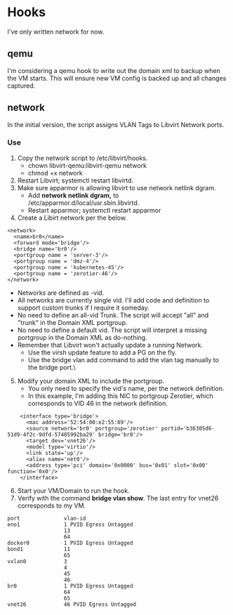# Hooks

I've only written network for now.

## qemu
I'm considering a qemu hook to write out the domain xml to backup when the VM starts. This will ensure new VM config is backed up and all changes captured.

## network
In the initial version, the script assigns VLAN Tags to Libvirt Network ports.

### Use
1. Copy the network script to /etc/libvirt/hooks.
   - chown libvirt-qemu:libvirt-qemu network
   - chmod +x network
2. Restart Libvirt; systemctl restart libvirtd.
3. Make sure apparmor is allowing libvirt to use network netlink dgram.
   - Add **network netlink dgram,** to /etc/apparmor.d/local/usr.sbin.libvirtd.
   - Restart apparmor; systemctl restart apparmor
4. Create a Libirt network per the below.
```
<network>
  <name>br0</name>
  <forward mode='bridge'/>
  <bridge name='br0'/>
  <portgroup name = 'server-3'/>
  <portgroup name = 'dmz-4'/>
  <portgroup name = 'kubernetes-45'/>
  <portgroup name = 'zerotier-46'/>
</network>
```
   - Networks are defined as <name>-vid.
   - All networks are currently single vid. I'll add code and definition to support custom trunks if I require it someday.
   - No need to define an all-vid Trunk. The script will accept "all" and "trunk" in the Domain XML portgroup.
   - No need to define a default vid. The script will interpret a missing portgroup in the Domain XML as do-nothing.
   - Remember that Libvirt won't actually update a running Network.
      - Use the virsh update feature to add a PG on the fly.
      - Use the bridge vlan add command to add the vlan tag manually to the bridge port.\
5. Modify your domain XML to include the portgroup.
   - You only need to specify the vid's name, per the network definition.
   - In this example, I'm adding this NIC to portgroup Zerotier, which corresponds to VID 46 in the network definition.
```
    <interface type='bridge'>
      <mac address='52:54:00:e2:55:89'/>
      <source network='br0' portgroup='zerotier' portid='b36305d6-51d9-4f2c-9dfd-57405992ba29' bridge='br0'/>
      <target dev='vnet26'/>
      <model type='virtio'/>
      <link state='up'/>
      <alias name='net0'/>
      <address type='pci' domain='0x0000' bus='0x01' slot='0x00' function='0x0'/>
    </interface>
```
6. Start your VM/Domain to run the hook.
7. Verify with the command **bridge vlan show**. The last entry for vnet26 corresponds to my VM.
```
port              vlan-id  
eno1              1 PVID Egress Untagged
                  13
                  64
docker0           1 PVID Egress Untagged
bond1             11
                  65
vxlan0            3
                  4
                  45
                  46
br0               1 PVID Egress Untagged
                  64
                  65
vnet26            46 PVID Egress Untagged
```
    
